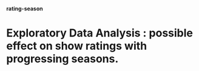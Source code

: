 #### rating-season
# Exploratory Data Analysis : possible effect on show ratings with progressing seasons.

